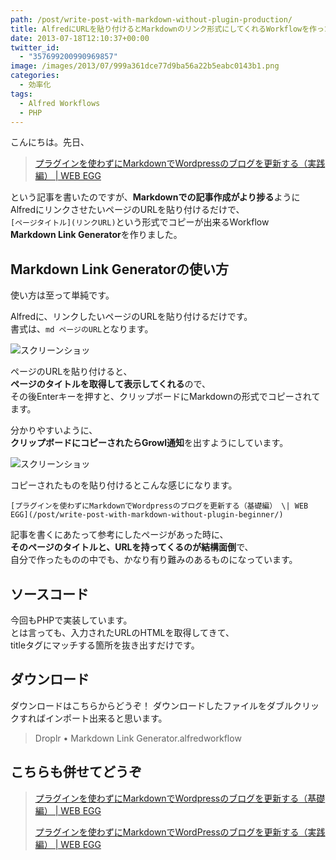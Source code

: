 ```yaml
---
path: /post/write-post-with-markdown-without-plugin-production/
title: AlfredにURLを貼り付けるとMarkdownのリンク形式にしてくれるWorkflowを作った
date: 2013-07-18T12:10:37+00:00
twitter_id:
  - "357699200990969857"
image: /images/2013/07/999a361dce77d9ba56a22b5eabc0143b1.png
categories:
  - 効率化
tags:
  - Alfred Workflows
  - PHP
---
```

こんにちは。先日、

> [プラグインを使わずにMarkdownでWordpressのブログを更新する（実践編） \| WEB EGG](/post/update-post/)

という記事を書いたのですが、**Markdownでの記事作成がより捗る**ように  
AlfredにリンクさせたいページのURLを貼り付けるだけで、  
`[ページタイトル](リンクURL)`という形式でコピーが出来るWorkflow  
**Markdown Link Generator**を作りました。

<!--more-->

## Markdown Link Generatorの使い方

使い方は至って単純です。

Alfredに、リンクしたいページのURLを貼り付けるだけです。  
書式は、`md ページのURL`となります。


![スクリーンショッ](/images/2013/07/999a361dce77d9ba56a22b5eabc0143b.png)



ページのURLを貼り付けると、  
**ページのタイトルを取得して表示してくれる**ので、  
その後Enterキーを押すと、クリップボードにMarkdownの形式でコピーされてます。

分かりやすいように、  
**クリップボードにコピーされたらGrowl通知**を出すようにしています。


![スクリーンショッ](/images/2013/07/451adea10337f85b408c62469c9ba858.png)



コピーされたものを貼り付けるとこんな感じになります。

`[プラグインを使わずにMarkdownでWordpressのブログを更新する（基礎編） \| WEB EGG](/post/write-post-with-markdown-without-plugin-beginner/)`

記事を書くにあたって参考にしたページがあった時に、  
**そのページのタイトルと、URLを持ってくるのが結構面倒**で、  
自分で作ったものの中でも、かなり有り難みのあるものになっています。

ソースコード
----------------------------------------

今回もPHPで実装しています。  
とは言っても、入力されたURLのHTMLを取得してきて、  
titleタグにマッチする箇所を抜き出すだけです。

ダウンロード
----------------------------------------

ダウンロードは<span class="removed_link" title="http://d.pr/f/7dQi">こちら</span>からどうぞ！ ダウンロードしたファイルをダブルクリックすればインポート出来ると思います。

> <span class="removed_link" title="http://d.pr/f/7dQi">Droplr &bull; Markdown Link Generator.alfredworkflow</span>

こちらも併せてどうぞ
----------------------------------------

> [プラグインを使わずにMarkdownでWordpressのブログを更新する（基礎編） \| WEB EGG](/post/write-post-with-markdown-without-plugin-beginner/)
> 
> [プラグインを使わずにMarkdownでWordPressのブログを更新する（実践編） \| WEB EGG](/post/update-post/)

<div style="font-size:0px;height:0px;line-height:0px;margin:0;padding:0;clear:both">
</div>